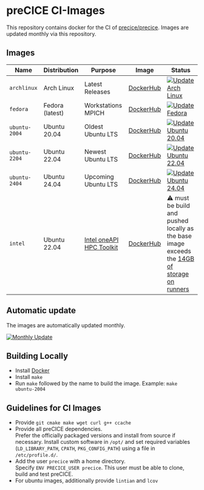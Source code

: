 # preCICE CI-Images

This repository contains docker for the CI of [precice/precice](https://github.com/precice/precice).
Images are updated monthly via this repository.


## Images

Name | Distribution | Purpose | Image | Status
--- | --- | --- | --- | ---
`archlinux`   | Arch Linux     | Latest Releases   | [DockerHub](https://hub.docker.com/r/precice/ci-archlinux)   | [![Update Arch Linux](https://github.com/precice/ci-images/actions/workflows/archlinux.yml/badge.svg)](https://github.com/precice/ci-images/actions/workflows/archlinux.yml)
`fedora`      | Fedora (latest)| Workstations MPICH| [DockerHub](https://hub.docker.com/r/precice/ci-fedora)      | [![Update Fedora](https://github.com/precice/ci-images/actions/workflows/fedora.yml/badge.svg)](https://github.com/precice/ci-images/actions/workflows/fedora.yml)
`ubuntu-2004` | Ubuntu 20.04   | Oldest Ubuntu LTS | [DockerHub](https://hub.docker.com/r/precice/ci-ubuntu-2004) | [![Update Ubuntu 20.04](https://github.com/precice/ci-images/actions/workflows/ubuntu-2004.yml/badge.svg)](https://github.com/precice/ci-images/actions/workflows/ubuntu-2004.yml)
`ubuntu-2204` | Ubuntu 22.04   | Newest Ubuntu LTS | [DockerHub](https://hub.docker.com/r/precice/ci-ubuntu-2204) | [![Update Ubuntu 22.04](https://github.com/precice/ci-images/actions/workflows/ubuntu-2204.yml/badge.svg)](https://github.com/precice/ci-images/actions/workflows/ubuntu-2204.yml)
`ubuntu-2404` | Ubuntu 24.04   | Upcoming Ubuntu LTS | [DockerHub](https://hub.docker.com/r/precice/ci-ubuntu-2404) | [![Update Ubuntu 24.04](https://github.com/precice/ci-images/actions/workflows/ubuntu-2404.yml/badge.svg)](https://github.com/precice/ci-images/actions/workflows/ubuntu-2404.yml)
`intel`       | Ubuntu 22.04   | [Intel oneAPI HPC Toolkit](https://www.intel.com/content/www/us/en/developer/tools/oneapi/hpc-toolkit.html) | [DockerHub](https://hub.docker.com/r/precice/ci-intel) | :warning: must be build and pushed locally as the base image exceeds the [14GB of storage on runners](https://docs.github.com/en/actions/using-github-hosted-runners/about-github-hosted-runners/about-github-hosted-runners#supported-runners-and-hardware-resources)

<!-- [![Update Intel](https://github.com/precice/ci-images/actions/workflows/intel.yml/badge.svg)](https://github.com/precice/ci-images/actions/workflows/intel.yml) -->

## Automatic update

The images are automatically updated monthly.

[![Monthly Update](https://github.com/precice/ci-images/actions/workflows/monthly.yml/badge.svg)](https://github.com/precice/ci-images/actions/workflows/monthly.yml)

## Building Locally

* Install [Docker](https://www.docker.com/get-started)
* Install `make`
* Run `make` followed by the name to build the image. Example: `make ubuntu-2004`

## Guidelines for CI Images

* Provide `git cmake make wget curl g++ ccache`
* Provide all preCICE dependencies.  
  Prefer the officially packaged versions and install from source if necessary.
  Install custom software in `/opt/` and set required variables (`LD_LIBRARY_PATH`, `CPATH`, `PKG_CONFIG_PATH`) using a file in `/etc/profile.d/`.
* Add the user `precice` with a home directory.  
  Specify `ENV PRECICE_USER precice`.
  This user must be able to clone, build and test preCICE.
* For ubuntu images, additionally provide `lintian` and `lcov`
